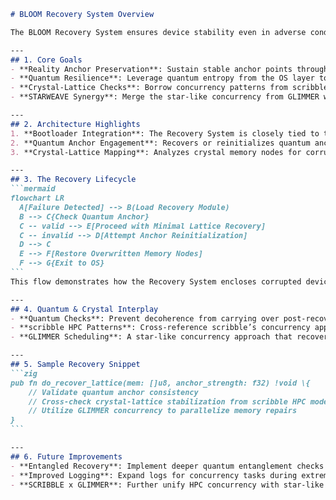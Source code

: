 <!--
BLOOM Recovery System:
{
  "metadata": {
    "timestamp": "2025-05-28 23:16:50",
    "author": "isdood",
    "pattern_version": "1.0.0",
    "color_scheme": "GLIMMER"
  }
}
-->
````markdown name=SYSTEM.md
# BLOOM Recovery System Overview

The BLOOM Recovery System ensures device stability even in adverse conditions, leveraging quantum anchors, crystal-lattice mapping from scribble, and the star-like concurrency from GLIMMER within the STARWEAVE universe.

---
## 1. Core Goals
- **Reality Anchor Preservation**: Sustain stable anchor points throughout major device failures.
- **Quantum Resilience**: Leverage quantum entropy from the OS layer to secure cryptographic checks and integrity validations.
- **Crystal-Lattice Checks**: Borrow concurrency patterns from scribble’s advanced frameworks, aligning memory-lattice recovery with minimal overhead.
- **STARWEAVE Synergy**: Merge the star-like concurrency from GLIMMER with BLOOM’s quantum environment for reliable fallback strategies.

---
## 2. Architecture Highlights
1. **Bootloader Integration**: The Recovery System is closely tied to the bootloader, ensuring quick handoff during catastrophic failures.
2. **Quantum Anchor Engagement**: Recovers or reinitializes quantum anchors for consistent device state when bridging from normal to recovery mode.
3. **Crystal-Lattice Mapping**: Analyzes crystal memory nodes for corruption, referencing scribble’s HPC constructs to reinstate stable concurrency threads.

---
## 3. The Recovery Lifecycle
```mermaid
flowchart LR
  A[Failure Detected] --> B(Load Recovery Module)
  B --> C{Check Quantum Anchor}
  C -- valid --> E[Proceed with Minimal Lattice Recovery]
  C -- invalid --> D[Attempt Anchor Reinitialization]
  D --> C
  E --> F[Restore Overwritten Memory Nodes]
  F --> G{Exit to OS}
```
This flow demonstrates how the Recovery System encloses corrupted device states, attempts re-anchoring, and finally returns a stable environment back to the user.

---
## 4. Quantum & Crystal Interplay
- **Quantum Checks**: Prevent decoherence from carrying over post-recovery, ensuring the OS can start in a coherent state.
- **scribble HPC Patterns**: Cross-reference scribble’s concurrency approaches to expedite any needed memory re-allocations or re-initialization under load.
- **GLIMMER Scheduling**: A star-like concurrency approach that recovers tasks in parallel, re-anchoring each concurrency thread in stable intervals.

---
## 5. Sample Recovery Snippet
```zig
pub fn do_recover_lattice(mem: []u8, anchor_strength: f32) !void \{
    // Validate quantum anchor consistency
    // Cross-check crystal-lattice stabilization from scribble HPC models
    // Utilize GLIMMER concurrency to parallelize memory repairs
}
```

---
## 6. Future Improvements
- **Entangled Recovery**: Implement deeper quantum entanglement checks to fix partial corruption states automatically.
- **Improved Logging**: Expand logs for concurrency tasks during extreme device failure modes.
- **SCRIBBLE x GLIMMER**: Further unify HPC concurrency with star-like scheduling for faster fallback cycles.

````
